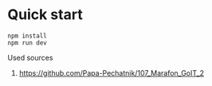 # Quick start

```Node js
npm install
npm run dev
```
Used sources
1. https://github.com/Papa-Pechatnik/107_Marafon_GoIT_2
